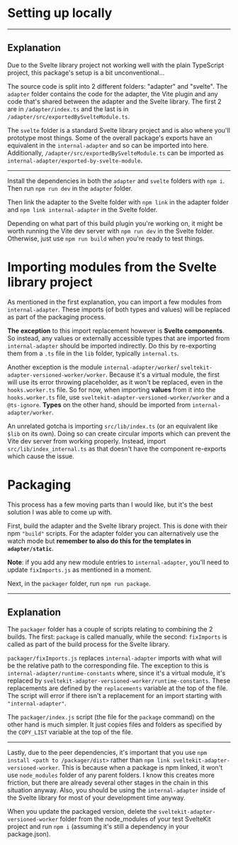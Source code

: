 # Setting up locally
---
## Explanation
Due to the Svelte library project not working well with the plain TypeScript project, this package's setup is a bit unconventional...

The source code is split into 2 different folders: "adapter" and "svelte". The `adapter` folder contains the code for the adapter, the Vite plugin and any code that's shared between the adapter and the Svelte library. The first 2 are in `/adapter/index.ts` and the last is in `/adapter/src/exportedBySvelteModule.ts`.

The `svelte` folder is a standard Svelte library project and is also where you'll prototype most things. Some of the overall package's exports have an equivalent in the `internal-adapter` and so can be imported into here. Additionally, `/adapter/src/exportedBySvelteModule.ts` can be imported as `internal-adapter/exported-by-svelte-module`.

---

Install the dependencies in both the `adapter` and `svelte` folders with `npm i`. Then run `npm run dev` in the `adapter` folder.

Then link the adapter to the Svelte folder with `npm link` in the adapter folder and `npm link internal-adapter` in the Svelte folder.

Depending on what part of this build plugin you're working on, it might be worth running the Vite dev server with `npm run dev` in the Svelte folder. Otherwise, just use `npm run build` when you're ready to test things.

# Importing modules from the Svelte library project
As mentioned in the first explanation, you can import a few modules from `internal-adapter`. These imports (of both types and values) will be replaced as part of the packaging process.

**The exception** to this import replacement however is **Svelte components**. So instead, any values or externally accessible types that are imported from `internal-adapter` should be imported indirectly. Do this by re-exporting them from a `.ts` file in the `lib` folder, typically `internal.ts`.

Another exception is the module `internal-adapter/worker`/ `sveltekit-adapter-versioned-worker/worker`. Because it's a virtual module, the first will use its error throwing placeholder, as it won't be replaced, even in the `hooks.worker.ts` file. So for now, when importing **values** from it into the `hooks.worker.ts` file, use `sveltekit-adapter-versioned-worker/worker` and a `@ts-ignore`. **Types** on the other hand, should be imported from `internal-adapter/worker`.

An unrelated gotcha is importing `src/lib/index.ts` (or an equivalent like `$lib` on its own). Doing so can create circular imports which can prevent the Vite dev server from working properly. Instead, import `src/lib/index_internal.ts` as that doesn't have the component re-exports which cause the issue.

# Packaging
This process has a few moving parts than I would like, but it's the best solution I was able to come up with. 

First, build the adapter and the Svelte library project. This is done with their npm `"build"` scripts. For the adapter folder you can alternatively use the watch mode but **remember to also do this for the templates in `adapter/static`**.  

**Note**: if you add any new module entries to `internal-adapter`, you'll need to update `fixImports.js` as mentioned in a moment.

Next, in the `packager` folder, run `npm run package`.

---
## Explanation
The `packager` folder has a couple of scripts relating to combining the 2 builds. The first: `package` is called manually, while the second: `fixImports` is called as part of the build process for the Svelte library.

`packager/fixImports.js` replaces `internal-adapter` imports with what will be the relative path to the corresponding file. The exception to this is `internal-adapter/runtime-constants` where, since it's a virtual module, it's replaced by `sveltekit-adapter-versioned-worker/runtime-constants`. These replacements are defined by the `replacements` variable at the top of the file. The script will error if there isn't a replacement for an import starting with `"internal-adapter"`.

The `packager/index.js` script (the file for the `package` command) on the other hand is much simpler. It just copies files and folders as specified by the `COPY_LIST` variable at the top of the file.

---

Lastly, due to the peer dependencies, it's important that you use `npm install <path to /packager/dist>` rather than `npm link sveltekit-adapter-versioned-worker`. This is because when a package is npm linked, it won't use `node_modules` folder of any parent folders. I know this creates more friction, but there are already several other stages in the chain in this situation anyway. Also, you should be using the `internal-adapter` inside of the Svelte library for most of your development time anyway.

When you update the packaged version, delete the `sveltekit-adapter-versioned-worker` folder from the node_modules of your test SvelteKit project and run `npm i` (assuming it's still a dependency in your package.json).
